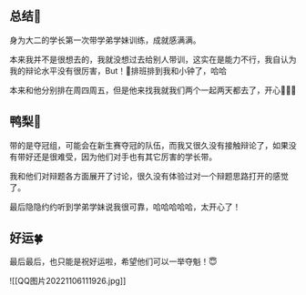 ## 总结👋
身为大二的学长第一次带学弟学妹训练，成就感满满。

本来我并不是很想去的，我就没想过去给别人带训，这实在是能力不行，我自认为我的辩论水平没有很厉害，But！😬排班排到我和小钟了，哈哈

本来和他分别排在周四周五，但是他来找我就我们两个一起两天都去了，开心🥰🥰🥰

## 鸭梨🍐

带的是夺冠组，可能会在新生赛夺冠的队伍，而我又很久没有接触辩论了，如果没有带好还是很难受，因为他们对手也有其它厉害的学长带。

我和他们对辩题各方面展开了讨论，很久没有体验过对一个辩题思路打开的感觉了。

最后隐隐约约听到学弟学妹说我很可靠，哈哈哈哈哈，太开心了！

## 好运🍀

最后最后，也只能是祝好运啦，希望他们可以一举夺魁！😇

![[QQ图片20221106111926.jpg]]